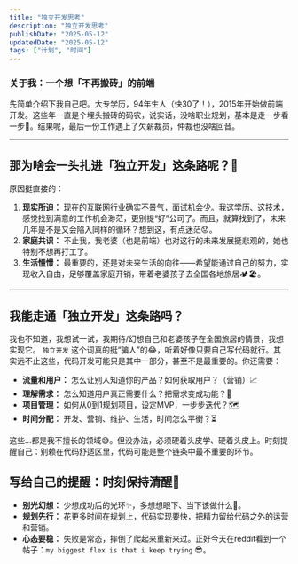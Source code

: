 ```yaml
---
title: "独立开发思考"
description: "独立开发思考"
publishDate: "2025-05-12"
updatedDate: "2025-05-12"
tags: ["计划", "时间"]
---
```


### 关于我：一个想「不再搬砖」的前端

先简单介绍下我自己吧。大专学历，94年生人（快30了！），2015年开始做前端开发。这些年一直是个埋头搬砖的码农，说实话，没啥职业规划，基本是走一步看一步🚶。结果呢，最后一份工作遇上了欠薪裁员，仲裁也没啥回音。

---

## 那为啥会一头扎进「独立开发」这条路呢？🤔

原因挺直接的：

1.  **现实所迫：** 现在的互联网行业确实不景气，面试机会少。我这学历、这技术，感觉找到满意的工作机会渺茫，更别提“好”公司了。而且，就算找到了，未来几年是不是又会陷入同样的循环？想到这，有点迷茫😟。
2.  **家庭共识：** 不止我，我老婆（也是前端）也对这行的未来发展挺悲观的，她也特别不想再打工了。
3.  **生活憧憬：** 最重要的，还是对未来生活的向往——希望能通过自己的努力，实现收入自由，足够覆盖家庭开销，带着老婆孩子去全国各地旅居🏕️🏖️。

---

## 我能走通「独立开发」这条路吗？

我也不知道，我想试一试，我期待/幻想自己和老婆孩子在全国旅居的情景，我想实现它。
`独立开发` 这个词真的挺“骗人”的😂，听着好像只要自己写代码就行。其实远不止这些，代码开发可能只是其中一部分，甚至不是最重要的。你还需要：

* **流量和用户：** 怎么让别人知道你的产品？如何获取用户？（营销）📈
* **理解需求：** 怎么知道用户真正需要什么？把需求变成功能？🧠
* **项目管理：** 如何从0到1规划项目，设定MVP，一步步迭代？🗺️
* **时间分配：** 开发、营销、维护、生活，时间怎么平衡？⏳

这些...都是我不擅长的领域😅。但没办法，必须硬着头皮学、硬着头皮上。时刻提醒自己：别赖在代码舒适区里，代码可能是整个链条中最不重要的环节。


## 写给自己的提醒：时刻保持清醒🧠

* **别光幻想：** 少想成功后的光环✨，多想想眼下、当下该做什么💪。
* **规划先行：** 花更多时间在规划上，代码实现要快，把精力留给代码之外的运营和营销。
* **心态要稳：** 失败是常态，摔倒了爬起来重新来过。正好今天在reddit看到一个帖子：`my biggest flex is that i keep trying` 😎。


